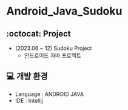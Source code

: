 ﻿# Android_Java_Sudoku

## :octocat: Project
- (2023.06 ~ 12) Sudoku Project 
  - 안드로이드 자바 프로젝트
## :computer: 개발 환경
- Language : ANDROID JAVA
- IDE : Intellij

